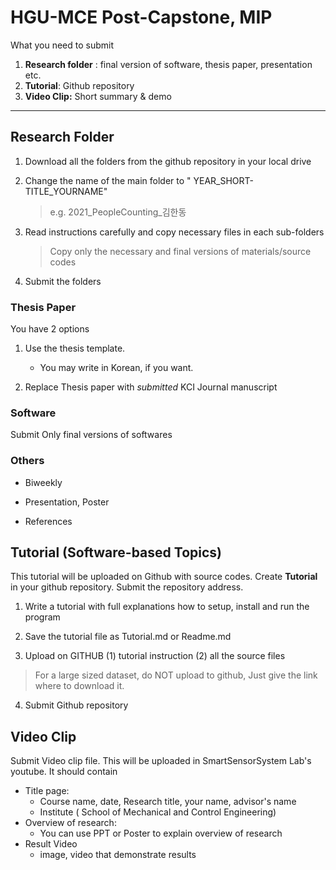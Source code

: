 # HGU-MCE Post-Capstone, MIP 
What you need to submit

1. **Research folder** : final version of software, thesis paper, presentation etc. 
2. **Tutorial**:  Github repository
3. **Video Clip:**  Short summary & demo


---


## Research Folder

1. Download all the folders from the github repository in your local drive

2. Change the name of the main folder to " YEAR_SHORT-TITLE_YOURNAME"

   > e.g.    2021_PeopleCounting_김한동

3. Read instructions carefully and copy necessary  files in each sub-folders

   >  Copy only the necessary and final versions of materials/source codes 

4. Submit the folders

   
### Thesis Paper

You have 2 options

1. Use the thesis template. 

   * You may write in Korean, if you want.

2. Replace Thesis paper with *submitted*  KCI Journal manuscript

  
### Software

Submit Only final versions of softwares


### Others

* Biweekly

* Presentation, Poster

* References





## Tutorial (Software-based Topics) 

This tutorial will be uploaded on Github with source codes. Create **Tutorial**  in your github repository. Submit the repository address.

1. Write a tutorial with full explanations how to setup, install and run the program

2. Save the tutorial file  as  Tutorial.md or Readme.md

3. Upload  on GITHUB  (1) tutorial instruction (2) all the source files

> For a large sized dataset, do NOT upload to github,  Just give the link where to download it.

4. Submit Github repository 



## Video Clip

Submit Video clip file.  This will be uploaded in  SmartSensorSystem Lab's youtube. It should contain

* Title page:  
  * Course name, date, Research title, your name, advisor's name
  * Institute ( School of Mechanical and Control Engineering)
* Overview of research:
  * You can use PPT or Poster to explain overview of research
* Result Video
  * image, video that demonstrate results
